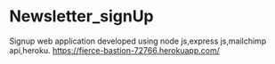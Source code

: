 # Newsletter_signUp
Signup web application developed using node js,express js,mailchimp api,heroku. 
https://fierce-bastion-72766.herokuapp.com/
